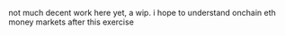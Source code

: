 not much decent work here yet, a wip.  i hope to understand onchain eth money markets after
this exercise
